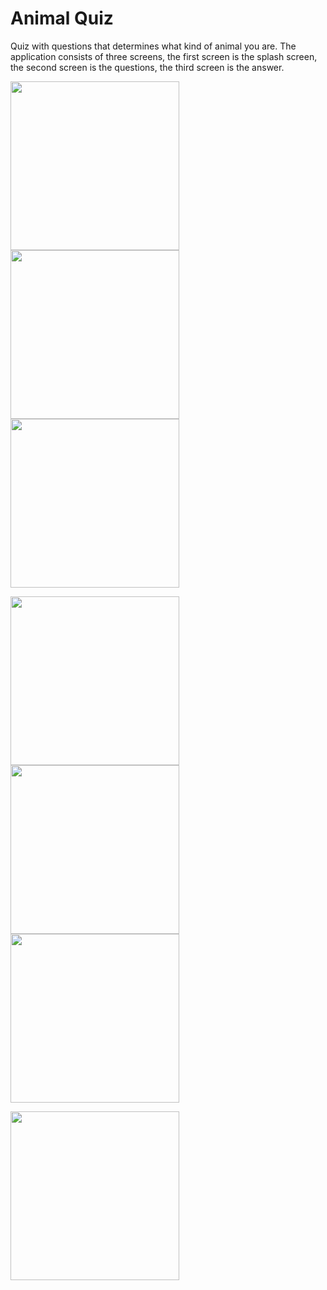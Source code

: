 
# **Animal Quiz**

Quiz with questions that determines what kind of animal you are. The application consists of three screens, the first screen is the splash screen, the second screen is the questions, the third screen is the answer.

<img src="https://github.com/lgreydev/AnimalQuiz/blob/main/Screenshots/screenshot-001.jpg" width="270"><img src="https://github.com/lgreydev/AnimalQuiz/blob/main/Screenshots/screenshot-002.jpg" width="270"><img src="https://github.com/lgreydev/AnimalQuiz/blob/main/Screenshots/screenshot-003.jpg" width="270">

<img src="https://github.com/lgreydev/AnimalQuiz/blob/main/Screenshots/screenshot-004.jpg" width="270"><img src="https://github.com/lgreydev/AnimalQuiz/blob/main/Screenshots/screenshot-005.jpg" width="270"><img src="https://github.com/lgreydev/AnimalQuiz/blob/main/Screenshots/screenshot-006.jpg" width="270">

<img src="https://github.com/lgreydev/AnimalQuiz/blob/main/Screenshots/screenshot-007.jpg" width="270">
